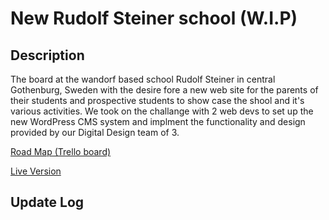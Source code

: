 # New Rudolf Steiner school (W.I.P)

## Description
The board at the wandorf based school Rudolf Steiner in central Gothenburg, Sweden with the desire fore a new web site for the parents of their students and prospective students to  show case the shool and it's various activities. We took on the challange with 2 web devs to set up the new WordPress CMS system and implment the functionality and design provided by our Digital Design team of 3.

<a href="https://trello.com/b/8ZpbQkB9/rudolf-steiner" target="_blank">Road Map (Trello board)</a>

<a href="https://nya.rudolf-steiner.joeyjaydigital.com/" target="_blank">Live Version</a>

## Update Log